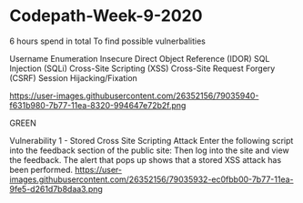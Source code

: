 # Codepath-Week-9-2020

6 hours spend in total
To find possible vulnerbalities

Username Enumeration
Insecure Direct Object Reference (IDOR)
SQL Injection (SQLi)
Cross-Site Scripting (XSS)
Cross-Site Request Forgery (CSRF)
Session Hijacking/Fixation


https://user-images.githubusercontent.com/26352156/79035940-f631b980-7b77-11ea-8320-994647e72b2f.png

GREEN

Vulnerability 1 - Stored Cross Site Scripting Attack
Enter the following script into the feedback section of the public site: <script>alert('Nilab found the XSS!');</script>
Then log into the site and view the feedback.
The alert that pops up shows that a stored XSS attack has been performed.
https://user-images.githubusercontent.com/26352156/79035932-ec0fbb00-7b77-11ea-9fe5-d261d7b8daa3.png
 


